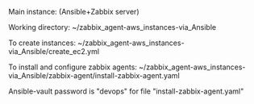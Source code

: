 Main instance: (Ansible+Zabbix server)

Working directory: ~/zabbix_agent-aws_instances-via_Ansible

To create instances:  ~/zabbix_agent-aws_instances-via_Ansible/create_ec2.yml

To install and configure zabbix agents: ~/zabbix_agent-aws_instances-via_Ansible/zabbix-agent/install-zabbix-agent.yaml

Ansible-vault password is "devops" for file "install-zabbix-agent.yaml"
